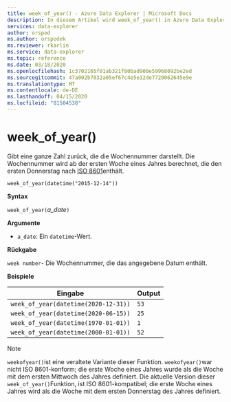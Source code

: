 ```yaml
---
title: week_of_year() - Azure Data Explorer | Microsoft Docs
description: In diesem Artikel wird week_of_year() in Azure Data Explorer beschrieben.
services: data-explorer
author: orspod
ms.author: orspodek
ms.reviewer: rkarlin
ms.service: data-explorer
ms.topic: reference
ms.date: 03/18/2020
ms.openlocfilehash: 1c3702165f01ab321f80bad900e59968092be2ed
ms.sourcegitcommit: 47a002b7032a05ef67c4e5e12de7720062645e9e
ms.translationtype: MT
ms.contentlocale: de-DE
ms.lasthandoff: 04/15/2020
ms.locfileid: "81504538"
---
```

# <a name="week_of_year"></a>week_of_year()

Gibt eine ganze Zahl zurück, die die Wochennummer darstellt. Die Wochennummer wird ab der ersten Woche eines Jahres berechnet, die den ersten Donnerstag nach [ISO 8601](https://en.wikipedia.org/wiki/ISO_8601#Week_dates)enthält.

```kusto
week_of_year(datetime("2015-12-14"))
```

**Syntax**

`week_of_year(`*a_date*`)`

**Argumente**

* `a_date`: Ein `datetime`-Wert.

**Rückgabe**

`week number`- Die Wochennummer, die das angegebene Datum enthält.

**Beispiele**

|Eingabe                                    |Output|
|-----------------------------------------|------|
|`week_of_year(datetime(2020-12-31))`     |`53`  |
|`week_of_year(datetime(2020-06-15))`     |`25`  |
|`week_of_year(datetime(1970-01-01))`     |`1`   |
|`week_of_year(datetime(2000-01-01))`     |`52`  |

> [!NOTE]
> `weekofyear()`ist eine veraltete Variante dieser Funktion. `weekofyear()`war nicht ISO 8601-konform; die erste Woche eines Jahres wurde als die Woche mit dem ersten Mittwoch des Jahres definiert.
Die aktuelle Version dieser `week_of_year()`Funktion, ist ISO 8601-kompatibel; die erste Woche eines Jahres wird als die Woche mit dem ersten Donnerstag des Jahres definiert.